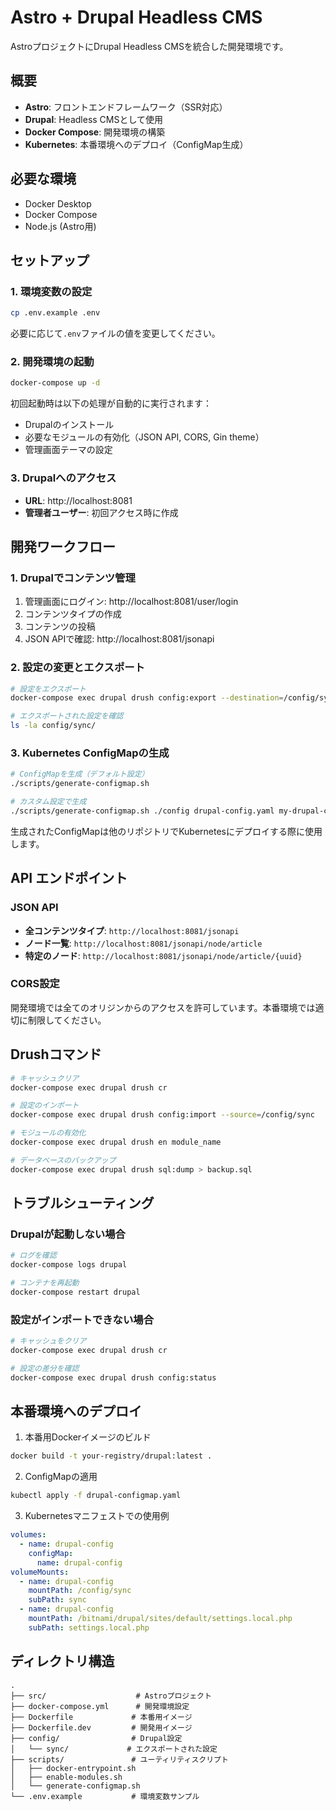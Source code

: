 # Astro + Drupal Headless CMS

AstroプロジェクトにDrupal Headless CMSを統合した開発環境です。

## 概要

- **Astro**: フロントエンドフレームワーク（SSR対応）
- **Drupal**: Headless CMSとして使用
- **Docker Compose**: 開発環境の構築
- **Kubernetes**: 本番環境へのデプロイ（ConfigMap生成）

## 必要な環境

- Docker Desktop
- Docker Compose
- Node.js (Astro用)

## セットアップ

### 1. 環境変数の設定

```bash
cp .env.example .env
```

必要に応じて`.env`ファイルの値を変更してください。

### 2. 開発環境の起動

```bash
docker-compose up -d
```

初回起動時は以下の処理が自動的に実行されます：
- Drupalのインストール
- 必要なモジュールの有効化（JSON API, CORS, Gin theme）
- 管理画面テーマの設定

### 3. Drupalへのアクセス

- **URL**: http://localhost:8081
- **管理者ユーザー**: 初回アクセス時に作成

## 開発ワークフロー

### 1. Drupalでコンテンツ管理

1. 管理画面にログイン: http://localhost:8081/user/login
2. コンテンツタイプの作成
3. コンテンツの投稿
4. JSON APIで確認: http://localhost:8081/jsonapi

### 2. 設定の変更とエクスポート

```bash
# 設定をエクスポート
docker-compose exec drupal drush config:export --destination=/config/sync

# エクスポートされた設定を確認
ls -la config/sync/
```

### 3. Kubernetes ConfigMapの生成

```bash
# ConfigMapを生成（デフォルト設定）
./scripts/generate-configmap.sh

# カスタム設定で生成
./scripts/generate-configmap.sh ./config drupal-config.yaml my-drupal-config production
```

生成されたConfigMapは他のリポジトリでKubernetesにデプロイする際に使用します。

## API エンドポイント

### JSON API

- **全コンテンツタイプ**: `http://localhost:8081/jsonapi`
- **ノード一覧**: `http://localhost:8081/jsonapi/node/article`
- **特定のノード**: `http://localhost:8081/jsonapi/node/article/{uuid}`

### CORS設定

開発環境では全てのオリジンからのアクセスを許可しています。本番環境では適切に制限してください。

## Drushコマンド

```bash
# キャッシュクリア
docker-compose exec drupal drush cr

# 設定のインポート
docker-compose exec drupal drush config:import --source=/config/sync

# モジュールの有効化
docker-compose exec drupal drush en module_name

# データベースのバックアップ
docker-compose exec drupal drush sql:dump > backup.sql
```

## トラブルシューティング

### Drupalが起動しない場合

```bash
# ログを確認
docker-compose logs drupal

# コンテナを再起動
docker-compose restart drupal
```

### 設定がインポートできない場合

```bash
# キャッシュをクリア
docker-compose exec drupal drush cr

# 設定の差分を確認
docker-compose exec drupal drush config:status
```

## 本番環境へのデプロイ

1. 本番用Dockerイメージのビルド
```bash
docker build -t your-registry/drupal:latest .
```

2. ConfigMapの適用
```bash
kubectl apply -f drupal-configmap.yaml
```

3. Kubernetesマニフェストでの使用例
```yaml
volumes:
  - name: drupal-config
    configMap:
      name: drupal-config
volumeMounts:
  - name: drupal-config
    mountPath: /config/sync
    subPath: sync
  - name: drupal-config
    mountPath: /bitnami/drupal/sites/default/settings.local.php
    subPath: settings.local.php
```

## ディレクトリ構造

```
.
├── src/                    # Astroプロジェクト
├── docker-compose.yml      # 開発環境設定
├── Dockerfile             # 本番用イメージ
├── Dockerfile.dev         # 開発用イメージ
├── config/                # Drupal設定
│   └── sync/             # エクスポートされた設定
├── scripts/               # ユーティリティスクリプト
│   ├── docker-entrypoint.sh
│   ├── enable-modules.sh
│   └── generate-configmap.sh
└── .env.example           # 環境変数サンプル
```